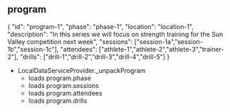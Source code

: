 program
----------

{
	"id": "program-1",
	"phase": "phase-1",
	"location": "location-1",
	"description": "In this series we will focus on strength training for the Sun Valley competition next week",
	"sessions": ["session-1a","session-1b","session-1c"],
	"attendees": ["athlete-1","athlete-2","athlete-3","trainer-2"],
	"drills": ["drill-1","drill-2","drill-3","drill-4","drill-5"]
}


* LocalDataServiceProvider._unpackProgram
	- loads program.phase
	- loads program.sessions
	- loads program.attendees
	- loads program.drills






